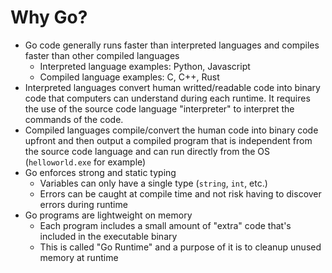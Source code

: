 # Why Go?

- Go code generally runs faster than interpreted languages and compiles faster than other compiled languages
    - Interpreted language examples: Python, Javascript
    - Compiled language examples: C, C++, Rust
- Interpreted languages convert human writted/readable code into binary code that computers can understand during each runtime. It requires the use of the source code language "interpreter" to interpret the commands of the code.
- Compiled languages compile/convert the human code into binary code upfront and then output a compiled program that is independent from the source code language and can run directly from the OS (`helloworld.exe` for example)
- Go enforces strong and static typing
    - Variables can only have a single type (`string`, `int`, etc.)
    - Errors can be caught at compile time and not risk having to discover errors during runtime
- Go programs are lightweight on memory
    - Each program includes a small amount of "extra" code that's included in the executable binary
    - This is called "Go Runtime" and a purpose of it is to cleanup unused memory at runtime